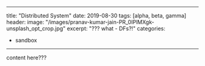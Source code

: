 ---
title: "Distributed System"
date: 2019-08-30
tags: [alpha, beta, gamma]
header:
  image: "/images/pranav-kumar-jain-PR_0IPlMXgk-unsplash_opt_crop.jpg"
excerpt: "??? what - DFs?!"
categories:
  - sandbox
 ---
 
 content here???
